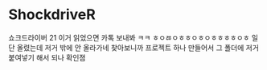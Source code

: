 # ShockdriveR
쇼크드라이버 21
이거 읽었으면 카톡 보내봐 ㅋㅋ
ㅎㅇㅀㅇㅎㅎㅇㅎㅇㅎㅎㅎㅎㅇㅎ
일단 올렸는데 저거 밖에 안 올라가네 찾아보니까
프로젝트 하나 만들어서 그 폴더에 저거 붙여넣기 해서 되나 확인졈 
